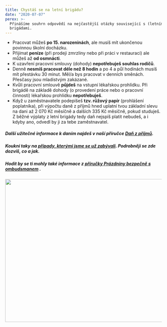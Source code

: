 ```yaml
---
title: Chystáš se na letní brigádu?
date: "2020-07-07"
perex: >-
  Přinášíme souhrn odpovědí na nejčastější otázky související s (letními)
  brigádami.
---
```


<ul><li>Pracovat můžeš <strong>po 15. narozeninách</strong>, ale musíš mít ukončenou povinnou školní docházku.</li><li>Přijímat <strong>peníze</strong> (při prodeji zmrzliny nebo při práci v restauraci) ale můžeš až <strong>od osmnácti</strong>.</li><li>K uzavření pracovní smlouvy (dohody) <strong>nepotřebuješ souhlas rodičů</strong>.</li><li>Denně <strong>nesmíš pracovat déle než 8 hodin</strong> a po 4 a půl hodinách musíš mít přestávku 30 minut. Měl/a bys pracovat v denních směnách. Přesčasy jsou mladistvým zakázané.</li><li>Kvůli pracovní smlouvě <strong>půjdeš</strong> na vstupní lékařskou prohlídku. Při brigádě na základě dohody (o provedení práce nebo o pracovní činnosti) lékařskou prohlídku <strong>nepotřebuješ</strong>.</li><li>Když u zaměstnavatele podepíšeš <strong>tzv. růžový papír</strong> (prohlášení poplatníka), při výpočtu daně z příjmů hned uplatní tvou základní slevu na dani až 2 070 Kč měsíčně a dalších 335 Kč měsíčně, pokud studuješ. Z běžné výplaty z letní brigády tedy daň nejspíš platit nebudeš, a i kdyby ano, odvedl by ji za tebe zaměstnavatel.</li></ul><h5>Další užitečné informace k daním najdeš v naší příručce <a href="https://www.ochrance.cz/fileadmin/user_upload/Letaky/Dan-z-prijmu.pdf" target="_blank">Daň z příjmů</a>. </h5><h5>Koukni taky na <a href="prace-brigady/">případy, kterými jsme se už zabývali</a>. Podrobněji se zde dozvíš, co a jak. </h5><h5>Hodit by se ti mohly také informace z <a title="Otevření do nového okna" href="http://bit.ly/prazdninybezpecne" target="_blank">příručky Prázdniny bezpečně s ombudsmanem</a>&nbsp;<img alt="" src="typo3/ext/od_linkdesc/icons/external.gif" class="od_linkdesc_icon_external" />.</h5><p><img src="/media/prvni_brigada_02.png.png" height="459" width="547" alt="" /></p>

